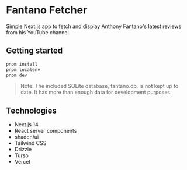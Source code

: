 # Fantano Fetcher

Simple Next.js app to fetch and display Anthony Fantano's latest reviews from his YouTube channel.

## Getting started

```bash
pnpm install
pnpm localenv
pnpm dev
```

> Note: The included SQLite database, fantano.db, is not kept up to date. It has more than enough data for development purposes.

## Technologies

* Next.js 14
* React server components
* shadcn/ui
* Tailwind CSS
* Drizzle
* Turso
* Vercel
